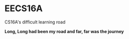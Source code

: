 # EECS16A
CS16A's difficult learning road

**Long, Long had been my road and far, far was the journey**
